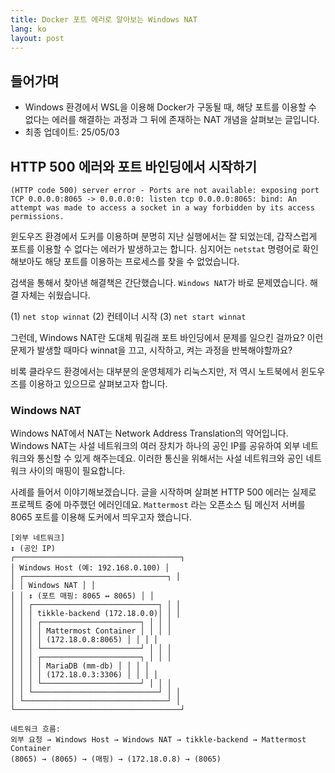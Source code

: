 ```yaml
---
title: Docker 포트 에러로 알아보는 Windows NAT
lang: ko
layout: post
---
```


## 들어가며

- Windows 환경에서 WSL을 이용해 Docker가 구동될 때, 해당 포트를 이용할 수 없다는 에러를 해결하는 과정과 그 뒤에 존재하는 NAT 개념을 살펴보는 글입니다.
- 최종 업데이트: 25/05/03

## HTTP 500 에러와 포트 바인딩에서 시작하기

```
(HTTP code 500) server error - Ports are not available: exposing port TCP 0.0.0.0:8065 -> 0.0.0.0:0: listen tcp 0.0.0.0:8065: bind: An attempt was made to access a socket in a way forbidden by its access permissions.
```

윈도우즈 환경에서 도커를 이용하며 분명히 지난 실행에서는 잘 되었는데, 갑작스럽게 포트를 이용할 수 없다는 에러가 발생하고는 합니다. 심지어는 `netstat` 명령어로 확인해보아도 해당 포트를 이용하는 프로세스를 찾을 수 없었습니다.

검색을 통해서 찾아낸 해결책은 간단했습니다. `Windows NAT`가 바로 문제였습니다. 해결 자체는 쉬웠습니다.

(1) `net stop winnat`
(2) 컨테이너 시작
(3) `net start winnat`

그런데, Windows NAT란 도대체 뭐길래 포트 바인딩에서 문제를 일으킨 걸까요? 이런 문제가 발생할 때마다 winnat을 끄고, 시작하고, 켜는 과정을 반복해야할까요?

비록 클라우드 환경에서는 대부분의 운영체제가 리눅스지만, 저 역시 노트북에서 윈도우즈를 이용하고 있으므로 살펴보고자 합니다.

### Windows NAT

Windows NAT에서 NAT는 Network Address Translation의 약어입니다. Windows NAT는 사설 네트워크의 여러 장치가 하나의 공인 IP를 공유하여 외부 네트워크와 통신할 수 있게 해주는데요. 이러한 통신을 위해서는 사설 네트워크와 공인 네트워크 사이의 매핑이 필요합니다.

사례를 들어서 이야기해보겠습니다. 글을 시작하며 살펴본 HTTP 500 에러는 실제로 프로젝트 중에 마주했던 에러인데요. `Mattermost` 라는 오픈소스 팀 메신저 서버를 8065 포트를 이용해 도커에서 띄우고자 했습니다.

```
[외부 네트워크]
↕️ (공인 IP)
┌─────────────────────────────────────┐
│ Windows Host (예: 192.168.0.100) │
│ ┌────────────────────────────────┐ │
│ │ Windows NAT │ │
│ │ ↕️ (포트 매핑: 8065 ↔ 8065) │ │
│ │ ┌────────────────────────────┐ │ │
│ │ │ tikkle-backend (172.18.0.0)│ │ │
│ │ │ ┌──────────────────────┐ │ │ │
│ │ │ │ Mattermost Container │ │ │ │
│ │ │ │ (172.18.0.8:8065) │ │ │ │
│ │ │ └──────────────────────┘ │ │ │
│ │ │ ┌──────────────────────┐ │ │ │
│ │ │ │ MariaDB (mm-db) │ │ │ │
│ │ │ │ (172.18.0.3:3306) │ │ │ │
│ │ │ └──────────────────────┘ │ │ │
│ │ └────────────────────────────┘ │ │
│ └────────────────────────────────┘ │
└─────────────────────────────────────┘

네트워크 흐름:
외부 요청 → Windows Host → Windows NAT → tikkle-backend → Mattermost Container
(8065) → (8065) → (매핑) → (172.18.0.8) → (8065)
```
